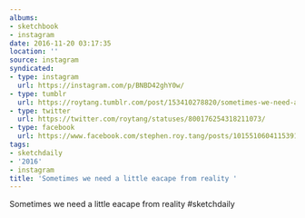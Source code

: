 ```yaml
---
albums:
- sketchbook
- instagram
date: 2016-11-20 03:17:35
location: ''
source: instagram
syndicated:
- type: instagram
  url: https://instagram.com/p/BNBD42ghY0w/
- type: tumblr
  url: https://roytang.tumblr.com/post/153410278820/sometimes-we-need-a-little-eacape-from-reality
- type: twitter
  url: https://twitter.com/roytang/statuses/800176254318211073/
- type: facebook
  url: https://www.facebook.com/stephen.roy.tang/posts/10155106041153912
tags:
- sketchdaily
- '2016'
- instagram
title: 'Sometimes we need a little eacape from reality '
---
```


Sometimes we need a little eacape from reality #sketchdaily